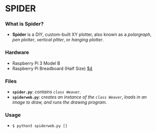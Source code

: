 # SPIDER

### What is Spider?
- __Spider__ is a DIY, custom-built XY plotter, also known as a *polargraph*, *pen plotter*, *vertical pltter*, or *hanging plotter*.

### Hardware
- Raspberry Pi 3 Model B
- Raspberry Pi Breadboard (Half Size) [$4](https://thepihut.com/products/raspberry-pi-breadboard-half-size)




### Files
- **```spider.py```**: *contains ```class Weaver```.*
- **```spiderweb.py```**: *creates an instance of the ```class Weaver```, loads in an image to draw, and runs the drawing program.*

### Usage
- ```$ python3 spiderweb.py []```

